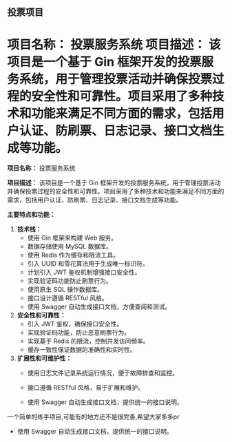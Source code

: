 ## 投票项目


**项目名称：** 投票服务系统 **项目描述：** 该项目是一个基于 Gin 框架开发的投票服务系统，用于管理投票活动并确保投票过程的安全性和可靠性。项目采用了多种技术和功能来满足不同方面的需求，包括用户认证、防刷票、日志记录、接口文档生成等功能。
=======
**项目名称：** 投票服务系统 

**项目描述：** 该项目是一个基于 Gin 框架开发的投票服务系统，用于管理投票活动并确保投票过程的安全性和可靠性。项目采用了多种技术和功能来满足不同方面的需求，包括用户认证、防刷票、日志记录、接口文档生成等功能。


**主要特点和功能：**

1. **技术栈：**
   * 使用 Gin 框架来构建 Web 服务。
   * 数据存储使用 MySQL 数据库。
   * 使用 Redis 作为缓存和限流工具。
   * 引入 UUID 和雪花算法用于生成唯一标识符。
   * 计划引入 JWT 鉴权机制增强接口安全性。
   * 实现验证码功能防止刷票行为。
   * 使用原生 SQL 操作数据库。
   * 接口设计遵循 RESTful 风格。
   * 使用 Swagger 自动生成接口文档，方便查阅和测试。
2. **安全性和可靠性：**
   * 引入 JWT 鉴权，确保接口安全性。
   * 实现验证码功能，防止恶意刷票行为。
   * 实现基于 Redis 的限流，控制并发访问频率。
   * 缓存一致性保证数据的准确性和实时性。
3. **扩展性和可维护性：**
   * 使用日志文件记录系统运行情况，便于故障排查和监控。
   * 接口遵循 RESTful 风格，易于扩展和维护。

   * 使用 Swagger 自动生成接口文档，提供统一的接口说明。



一个简单的练手项目,可能有的地方还不是很完善,希望大家多多pr

   * 使用 Swagger 自动生成接口文档，提供统一的接口说明。

